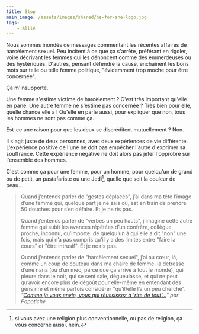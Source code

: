 ```yaml
---
title: Stop
main_image: /assets/images/shared/he-for-she-logo.jpg
tags:
    - Allié
---
```


Nous sommes inondés de messages commentant les récentes affaires de harcèlement
sexuel. Peu incitent à ce que ça s'arrête, préférant en rigoler, voire décrivant
les femmes qui les dénoncent comme des emmerdeuses ou des hystériques. D'autres,
pensant défendre la cause, enchaînent les bons mots sur telle ou telle femme
politique, "évidemment trop moche pour être concernée".

Ça m'insupporte.

<!-- more -->

Une femme s'estime victime de harcèlement ? C'est très important qu'elle en
parle. Une autre femme ne s'estime pas concernée ? Très bien pour elle, quelle
chance elle a ! Qu'elle en parle aussi, pour expliquer que non, tous les hommes
ne sont pas comme ça.

Est-ce une raison pour que les deux se discréditent mutuellement ? Non.

Il s'agit juste de deux personnes, avec deux expériences de vie différente.
L'expérience positive de l'une ne doit pas empêcher l'autre d'exprimer sa
souffrance. Cette expérience négative ne doit alors pas jeter l'opprobre sur
l'ensemble des hommes.

C'est comme ça pour une femme, pour un homme, pour quelqu'un de grand ou de
petit, un pastafariste ou une Jedi[^1], quelle que soit la couleur de peau…

[^1]:

    si vous avez une religion plus conventionnelle, ou pas de religion, ça vous
    concerne aussi, hein.

> Quand j’entends parler de "gestes déplacés", j’ai dans ma tête l’image d’une
> femme qui, quelque part je ne sais où, est en train de prendre 50 douches pour
> s’en défaire. Et je ne ris pas.
>
> Quand j’entends parler de "verbes un peu hauts", j’imagine cette autre femme
> qui subit les avances répétées d’un confrère, collègue, proche, inconnu,
> qu’importe: de quelqu’un à qui elle a dit "non" une fois, mais qui n’a pas
> compris qu’il y a des limites entre "faire la cours" et "être intrusif". Et je
> ne ris pas.
>
> Quand j’entends parler de "harcèlement sexuel", j’ai au cœur, là, comme un
> coup de couteau dans ma chaire de femme, la détresse d’une nana (ou d’un mec,
> parce que ça arrive à tout le monde), qui pleure dans le noir, qui se sent
> sale, dégueulasse, et qui ne peut qu’avoir encore plus de dégoût pour
> elle-même en entendant des gens rire et même parfois considérer "qu’il/elle
> l’a un peu cherché".  
> <cite>"[Comme je vous envie, vous qui réussissez à 'rire de tout'…](http://www.papotiche.fr/harcelement-sexuel/)"
> par Papotiche</cite>
